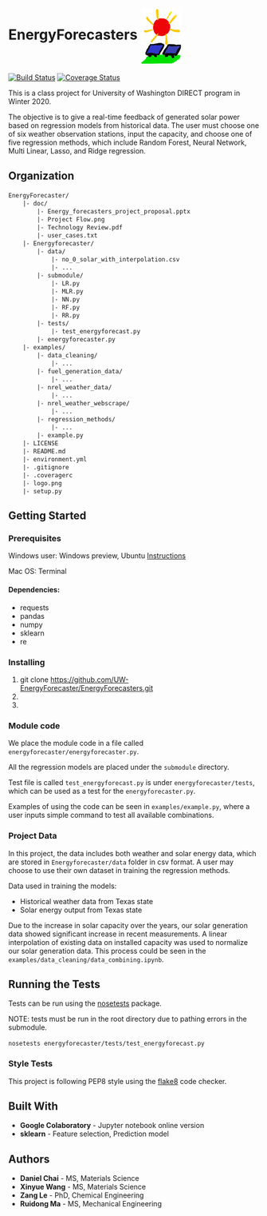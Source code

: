 # EnergyForecasters <img align="center" src='logo.png'>

[![Build Status](https://travis-ci.org/UW-EnergyForecaster/EnergyForecasters.svg?branch=master)](https://travis-ci.org/github/UW-EnergyForecaster)
[![Coverage Status](https://coveralls.io/repos/github/UW-EnergyForecaster/EnergyForecasters/badge.svg?branch=master)](https://coveralls.io/github/UW-EnergyForecaster/EnergyForecasters?branch=master)

This is a class project for University of Washington DIRECT program in Winter 2020.

The objective is to give a real-time feedback of generated solar power based on regression models from historical data. The user must choose one of six weather observation stations, input the capacity, and choose one of five regression methods, which include Random Forest, Neural Network, Multi Linear, Lasso, and Ridge regression.

## Organization

    EnergyForecaster/
        |- doc/
            |- Energy_forecasters_project_proposal.pptx
            |- Project Flow.png
            |- Technology Review.pdf
            |- user_cases.txt
        |- Energyforecaster/
            |- data/
                |- no_0_solar_with_interpolation.csv
                |- ...
            |- submodule/
                |- LR.py
                |- MLR.py
                |- NN.py
                |- RF.py
                |- RR.py
            |- tests/
                |- test_energyforecast.py
            |- energyforecaster.py
        |- examples/
            |- data_cleaning/
                |- ...
            |- fuel_generation_data/
                |- ...
            |- nrel_weather_data/
                |- ...
            |- nrel_weather_webscrape/
                |- ...
            |- regression_methods/
                |- ...
            |- example.py
        |- LICENSE
        |- README.md
        |- environment.yml
        |- .gitignore
        |- .coveragerc
        |- logo.png
        |- setup.py

## Getting Started

### Prerequisites

Windows user: Windows preview, Ubuntu  <a href="https://towardsdatascience.com/setting-up-a-data-science-environment-using-windows-subsystem-for-linux-wsl-c4b390803dd">Instructions</a>

Mac OS: Terminal

#### Dependencies:
* requests
* pandas
* numpy
* sklearn
* re


### Installing

1. git clone https://github.com/UW-EnergyForecaster/EnergyForecasters.git
2.
3.

### Module code

We place the module code in a file called `energyforecaster/energyforecaster.py`.

All the regression models are placed under the `submodule` directory.

Test file is called `test_energyforecast.py` is under `energyforecaster/tests`, which can be used as a test for the `energyforecaster.py`.

Examples of using the code can be seen in `examples/example.py`, where a user inputs simple command to test all available combinations.

### Project Data

In this project, the data includes both weather and solar energy data, which are stored in `Energyforecaster/data` folder in csv format. A user may choose to use their own dataset in training the regression methods.

Data used in training the models:
* Historical weather data from Texas state
* Solar energy output from Texas state

Due to the increase in solar capacity over the years, our solar generation data showed significant increase in recent measurements. A linear interpolation of existing data on installed capacity was used to normalize our solar generation data. This process could be seen in the `examples/data_cleaning/data_combining.ipynb`.

## Running the Tests
Tests can be run using the [nosetests](https://nose.readthedocs.io/en/latest/) package.

NOTE: tests must be run in the root directory due to pathing errors in the submodule.

`nosetests energyforecaster/tests/test_energyforecast.py`

### Style Tests
This project is following PEP8 style using the [flake8](https://flake8.pycqa.org/en/latest/) code checker.

## Built With
* **Google Colaboratory** - Jupyter notebook online version
* **sklearn** - Feature selection, Prediction model


## Authors

* **Daniel Chai** - MS, Materials Science
* **Xinyue Wang** - MS, Materials Science
* **Zang Le** - PhD, Chemical Engineering
* **Ruidong Ma** - MS, Mechanical Engineering
